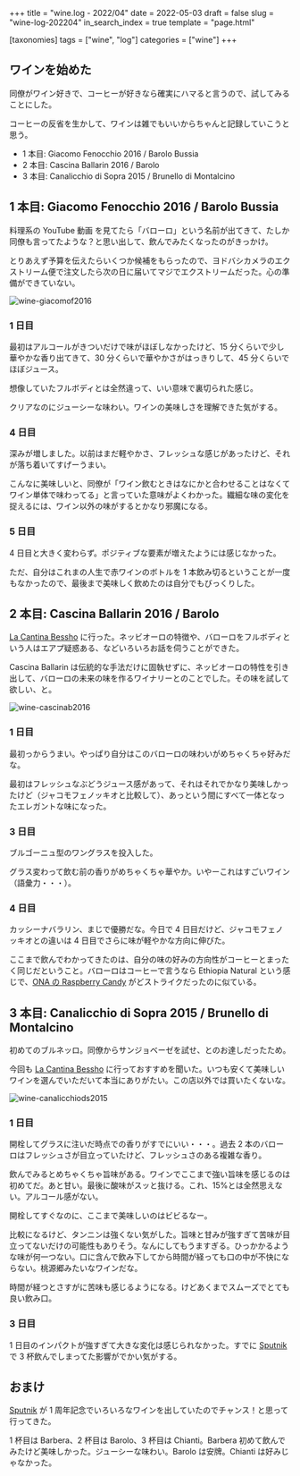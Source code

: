 +++
title = "wine.log - 2022/04"
date = 2022-05-03
draft = false
slug = "wine-log-202204"
in_search_index = true
template = "page.html"

[taxonomies]
tags = ["wine", "log"]
categories = ["wine"]
+++

## ワインを始めた

同僚がワイン好きで、コーヒーが好きなら確実にハマると言うので、試してみることにした。

コーヒーの反省を生かして、ワインは雑でもいいからちゃんと記録していこうと思う。

- 1 本目: Giacomo Fenocchio 2016 / Barolo Bussia
- 2 本目: Cascina Ballarin 2016 / Barolo
- 3 本目: Canalicchio di Sopra 2015 / Brunello di Montalcino

<!-- more -->

## 1 本目: Giacomo Fenocchio 2016 / Barolo Bussia

料理系の YouTube 動画 を見てたら「バローロ」という名前が出てきて、たしか同僚も言ってたような？と思い出して、飲んでみたくなったのがきっかけ。

とりあえず予算を伝えたらいくつか候補をもらったので、ヨドバシカメラのエクストリーム便で注文したら次の日に届いてマジでエクストリームだった。心の準備ができていない。

![wine-giacomof2016](/img/wine-giacomof2016.jpg)

### 1 日目

最初はアルコールがきついだけで味がほぼしなかったけど、15 分くらいで少し華やかな香り出てきて、30 分くらいで華やかさがはっきりして、45 分くらいでほぼジュース。

想像していたフルボディとは全然違って、いい意味で裏切られた感じ。

クリアなのにジューシーな味わい。ワインの美味しさを理解できた気がする。

### 4 日目

深みが増しました。以前はまだ軽やかさ、フレッシュな感じがあったけど、それが落ち着いてすげーうまい。

こんなに美味しいと、同僚が「ワイン飲むときはなにかと合わせることはなくてワイン単体で味わってる」と言っていた意味がよくわかった。繊細な味の変化を捉えるには、ワイン以外の味がするとかなり邪魔になる。

### 5 日目

4 日目と大きく変わらず。ポジティブな要素が増えたようには感じなかった。

ただ、自分はこれまの人生で赤ワインのボトルを 1 本飲み切るということが一度もなかったので、最後まで美味しく飲めたのは自分でもびっくりした。

## 2 本目: Cascina Ballarin 2016 / Barolo

[La Cantina Bessho](https://lacantina-bessho.tokyo/) に行った。ネッビオーロの特徴や、バローロをフルボディという人はエアプ疑惑ある、などいろいろお話を伺うことができた。

Cascina Ballarin は伝統的な手法だけに固執せずに、ネッビオーロの特性を引き出して、バローロの未来の味を作るワイナリーとのことでした。その味を試して欲しい、と。

![wine-cascinab2016](/img/wine-cascinab2016.jpg)

### 1 日目

最初っからうまい。やっぱり自分はこのバローロの味わいがめちゃくちゃ好みだな。

最初はフレッシュなぶどうジュース感があって、それはそれでかなり美味しかったけど（ジャコモフェノッキオと比較して）、あっという間にすべて一体となったエレガントな味になった。

### 3 日目

ブルゴーニュ型のワングラスを投入した。

グラス変わって飲む前の香りがめちゃくちゃ華やか。いやーこれはすごいワイン（語彙力・・・）。

### 4 日目

カッシーナバラリン、まじで優勝だな。今日で 4 日目だけど、ジャコモフェノッキオとの違いは 4 日目でさらに味が軽やかな方向に伸びた。

ここまで飲んでわかってきたのは、自分の味の好みの方向性がコーヒーとまったく同じだということ。バローロはコーヒーで言うなら Ethiopia Natural という感じで、[ONA の Raspberry Candy](https://onacoffee.com.au/products/raspberry-candy) がどストライクだったのに似ている。

## 3 本目: Canalicchio di Sopra 2015 / Brunello di Montalcino

初めてのブルネッロ。同僚からサンジョベーゼを試せ、とのお達しだったため。

今回も [La Cantina Bessho](https://lacantina-bessho.tokyo/) に行っておすすめを聞いた。いつも安くて美味しいワインを選んでいただいて本当にありがたい。この店以外では買いたくないな。

![wine-canalicchiods2015](/img/wine-canalicchiods2015.jpg)

### 1 日目

開栓してグラスに注いだ時点での香りがすでにいい・・・。過去 2 本のバローロはフレッシュさが目立っていたけど、フレッシュさのある複雑な香り。

飲んでみるとめちゃくちゃ旨味がある。ワインでここまで強い旨味を感じるのは初めてだ。あと甘い。最後に酸味がスッと抜ける。これ、15%とは全然思えない。アルコール感がない。

開栓してすぐなのに、ここまで美味しいのはビビるなー。

比較になるけど、タンニンは強くない気がした。旨味と甘みが強すぎて苦味が目立ってないだけの可能性もありそう。なんにしてもうますぎる。ひっかかるような味が何一つない。口に含んで飲み下してから時間が経っても口の中が不快にならない。桃源郷みたいなワインだな。

時間が経つとさすがに苦味も感じるようになる。けどあくまでスムーズでとても良い飲み口。

### 3 日目

1 日目のインパクトが強すぎて大きな変化は感じられなかった。すでに [Sputnik](https://www.instagram.com/hi_sputnik/) で 3 杯飲んでしまってた影響がでかい気がする。

## おまけ

[Sputnik](https://www.instagram.com/hi_sputnik/) が 1 周年記念でいろいろなワインを出していたのでチャンス！と思って行ってきた。

1 杯目は Barbera、2 杯目は Barolo、3 杯目は Chianti。Barbera 初めて飲んでみたけど美味しかった。ジューシーな味わい。Barolo は安牌。Chianti は好みじゃなかった。
